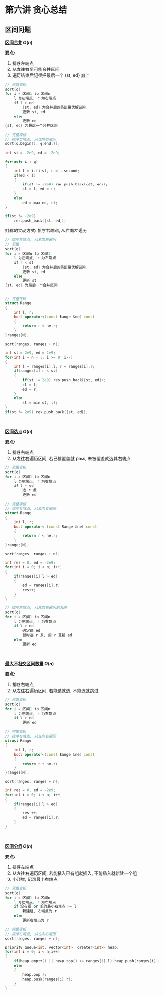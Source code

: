 # 第六讲 贪心总结

## 区间问题

**[区间合并](https://www.acwing.com/problem/content/805/) $O(n)$**

**要点:**

1. 排序左端点
2. 从左往右尽可能合并区间
3. 遍历结束后记得把最后一个 {st, ed} 加上

```C++
// 思路模板
sort(q)
for i = 区间1 to 区间n
	l 为左端点, r 为右端点
    if l > ed
    	{st, ed} 为合并后的局部最优解区间
        更新 st, ed
    else
        更新 ed
{st, ed} 为最后一个合并区间
        
// 完整模板
// 排序左端点, 从左向右遍历
sort(q.begin(), q.end());
    
int st = -2e9, ed = -2e9;

for(auto i : q)
{
    int l = i.first, r = i.second;
    if(ed < l) 
    {
        if(st != -2e9) res.push_back({st, ed});
        st = l, ed = r;
    }
    else 
        ed = max(ed, r);
}

if(st != -2e9)
    res.push_back({st, ed});
```

对称的实现方式: 排序右端点, 从右向左遍历

```C++
// 排序右端点, 从右向左遍历
// 思路
sort(q)
for i = 区间n to 区间1
	l 为左端点, r 为右端点
    if r < st
    	{st, ed} 为合并后的局部最优解区间
        更新 st, ed
    else
        更新 st
{st, ed} 为最后一个合并区间

        
// 完整代码
struct Range
{
    int l, r;
    bool operator<(const Range &ne) const
    {
        return r < ne.r;
    }
}ranges[N];

sort(ranges, ranges + n);

int st = 2e9, ed = 2e9;
for(int i = n - 1; i >= 0; i--)
{
    int l = ranges[i].l, r = ranges[i].r;
    if(ranges[i].r < st)
    {
        if(st != 2e9) res.push_back({st, ed});
        st = l;
        ed = r;
    }
    else
        st = min(st, l);
}
if(st != 2e9) res.push_back({st, ed});
```

$~$

**[区间选点](https://www.acwing.com/problem/content/907/) $O(n)$**

**要点:**

1. 排序右端点
2. 从左往右遍历区间, 若已被覆盖就 pass, 未被覆盖就选其右端点

```C++
// 思路模板
sort(q)
for i = 区间1 to 区间n
	l 为左端点, r 为右端点
    if l > ed
    	选 r 点
        更新 ed
        
// 完整模板
// 排序右端点, 从左向右遍历
struct Range
{
    int l, r;
    bool operator< (const Range &ne) const
    {
        return r < ne.r;
    }
}ranges[N];

sort(ranges, ranges + n);

int res = 0, ed = -2e9;
for(int i = 0; i < n; i++)
{
    if(ranges[i].l > ed)
    {
        ed = ranges[i].r;
        res++;
    }
}

// 排序左端点, 从左向右遍历的思路
sort(q)
for i = 区间1 to 区间n
	l 为左端点, r 为右端点
    if l > ed
        确定选 ed
        暂时选 r 点, 用 r 更新 ed
    else
        更新 ed
```

$~$

**[最大不相交区间数量](https://www.acwing.com/problem/content/910/) $O(n)$**

**要点:**

1. 排序右端点
2. 从左往右遍历区间, 若能选就选, 不能选就跳过

```C++
// 思路模板
sort(q)
for i = 区间1 to 区间n
	l 为左端点, r 为右端点
    if l > ed
        更新 ed
        
// 完整模板
// 排序右端点, 从左向右遍历
struct Range
{
    int l, r;
    bool operator<(const Range &ne) const
    {
        return r < ne.r;
    }
}ranges[N];

sort(ranges, ranges + n);

int res = 0, ed = -2e9;
for(int i = 0; i < n; i++)
{
    if(ranges[i].l > ed)
    {
        res ++;
        ed = ranges[i].r;
    }
}
```

$~$

**[区间分组](https://www.acwing.com/problem/content/908/) $O(n)$**

**要点:**

1. 排序左端点
2. 从左往右遍历区间, 若能插入已有组就插入, 不能插入就新建一个组
3. 小顶堆, 记录最小右端点

```C++
// 思路模板
sort(q)
for i = 区间1 to 区间n
	l 为左端点, r 为右端点
    if 没有组 or 组的最小右端点 >= l
        新建组, 右端点为 r
    else
        更新右端点为 r
        
// 完整模板
// 排序右端点, 从左向右遍历
sort(ranges, ranges + n);

priority_queue<int, vector<int>, greater<int>> heap;
for(int i = 0; i < n;i++)
{
    if(heap.empty() || heap.top() >= ranges[i].l) heap.push(ranges[i].r);
    else
    {
        heap.pop();
        heap.push(ranges[i].r);
    }
}
```

$~$

